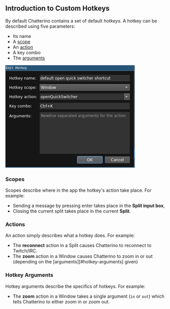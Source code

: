 ## Introduction to Custom Hotkeys

By default Chatterino contains a set of default *hotkeys*. A hotkey can be described using five parameters:

- Its name
- A [scope](#scopes)
- An [action](#actions)
- A key combo
- The [arguments](#arguments)

![Open quick switcher hotkey being edited](images/hotkeys/Editing.png)

### Scopes

Scopes describe where in the app the hotkey's action take place. For example:

- Sending a message by pressing enter takes place in the **Split input box**,
- Closing the current split takes place in the current **Split**.

### Actions

An action simply describes what a hotkey does. For example:

- The **reconnect** action in a Split causes Chatterino to reconnect to Twitch/IRC.
- The **zoom** action in a Window causes Chatterino to zoom in or out (depending on the [arguments][#hotkey-arguments] given)

### Hotkey Arguments

Hotkey arguments describe the specifics of hotkeys. For example:

- The **zoom** action in a Window takes a single argument (`in` or `out`) which tells Chatterino to either zoom in or zoom out.
